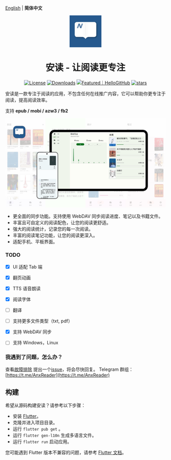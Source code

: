 [English](README.md) | **简体中文**

<p align="center">
  <img src="./docs/images/Anx-logo.jpg" alt="Anx-logo" width="100" />
</p>
<h1 align="center">安读 - 让阅读更专注</h1>

<p align="center">
  <a href="https://github.com/Anxcye/anx-reader/blob/main/LICENSE"><img src="https://img.shields.io/github/license/anxcye/anx-reader" alt="License" ></a>
  <a href="https://github.com/Anxcye/anx-reader/releases"><img src="https://img.shields.io/github/downloads/anxcye/anx-reader/total" alt="Downloads"></a>
  <a href="https://hellogithub.com/repository/819a2b3050204451bed552a8812114e5" target="_blank"><img src="https://abroad.hellogithub.com/v1/widgets/recommend.svg?rid=819a2b3050204451bed552a8812114e5&claim_uid=WBA1XOQirm2GRqs&theme=small" alt="Featured｜HelloGitHub"/></a>
  <a href="https://github.com/anxcye/anx-reader/stargazers"><img src="https://img.shields.io/github/stars/anxcye/anx-reader" alt="stars"></a>
</p>


安读是一款专注于阅读的应用，不包含任何在线推广内容，它可以帮助你更专注于阅读，提高阅读效率。

支持 **epub / mobi / azw3 / fb2**

![](./docs/images/9_zh.jpg)



- 更全面的同步功能。支持使用 WebDAV 同步阅读进度、笔记以及书籍文件。
- 丰富且可自定义的阅读配色，让您的阅读更舒适。
- 强大的阅读统计，记录您的每一次阅读。
- 丰富的阅读笔记功能，让您的阅读更深入。
- 适配手机、平板界面。



### TODO
- [X] UI 适配 Tab 端
- [X] 翻页动画
- [X] TTS 语音朗读
- [X] 阅读字体
- [ ] 翻译
- [ ] 支持更多文件类型（txt, pdf）
- [X] 支持 WebDAV 同步
- [ ] 支持 Windows，Linux


### 我遇到了问题，怎么办？
查看[故障排除](./docs/troubleshooting.md#简体中文)
提出一个[issue](https://github.com/Anxcye/anx-reader/issues/new/choose)，将会尽快回复。
Telegram 群组：[https://t.me/AnxReader](https://t.me/AnxReader)

## 构建
希望从源码构建安读？请参考以下步骤：
- 安装 [Flutter](https://flutter.dev)。
- 克隆并进入项目目录。
- 运行 `flutter pub get` 。
- 运行 `flutter gen-l10n` 生成多语言文件。
- 运行 `flutter run` 启动应用。

您可能遇到 Flutter 版本不兼容的问题，请参考 [Flutter 文档](https://flutter.dev/docs/get-started/install)。


